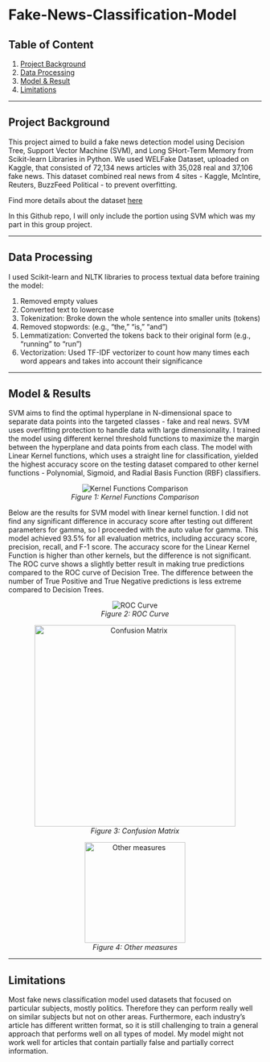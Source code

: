 # Fake-News-Classification-Model

## Table of Content  
1. [Project Background](#project-background)  
2. [Data Processing](#data-processing)  
3. [Model & Result](#model--result)  
4. [Limitations](#limitations)  

---

## Project Background  
This project aimed to build a fake news detection model using Decision Tree, Support Vector Machine (SVM), and Long SHort-Term Memory from Scikit-learn Libraries in Python. We used WELFake Dataset, uploaded on Kaggle, that consisted of 72,134 news articles with 35,028 real and 37,106 fake news. This dataset combined real news from 4 sites - Kaggle, McIntire, Reuters, BuzzFeed Political - to prevent overfitting.  

Find more details about the dataset [here](https://www.kaggle.com/datasets/saurabhshahane/fake-news-classification/data)

In this Github repo, I will only include the portion using SVM which was my part in this group project.

---

## Data Processing  
I used Scikit-learn and NLTK libraries to process textual data before training the model:  
1. Removed empty values  
2. Converted text to lowercase  
3. Tokenization: Broke down the whole sentence into smaller units (tokens)  
4. Removed stopwords: (e.g., “the,” “is,” “and”)  
5. Lemmatization: Converted the tokens back to their original form (e.g., “running” to “run”)  
6. Vectorization: Used TF-IDF vectorizer to count how many times each word appears and takes into account their significance

---

## Model & Results  
SVM aims to find the optimal hyperplane in N-dimensional space to separate data points into the targeted classes - fake and real news. SVM uses overfitting protection to handle data with large dimensionality. I trained the model using different kernel threshold functions to maximize the margin between the hyperplane and data points from each class. The model with Linear Kernel functions, which uses a straight line for classification, yielded the highest accuracy score on the testing dataset compared to other kernel functions - Polynomial, Sigmoid, and Radial Basis Function (RBF) classifiers.  

<p align="center">
  <img src="https://github.com/user-attachments/assets/c6ecac6c-455e-46f1-9c20-15833bc2a783" alt="Kernel Functions Comparison"/>
  <br>
  <em>Figure 1: Kernel Functions Comparison</em>
</p>

Below are the results for SVM model with linear kernel function. I did not find any significant difference in accuracy score after testing out different parameters for gamma, so I proceeded with the auto value for gamma. This model achieved 93.5% for all evaluation metrics, including accuracy score, precision, recall, and F-1 score. The accuracy score for the  Linear Kernel Function is higher than other kernels, but the difference is not significant. The ROC curve shows a slightly better result in making true predictions compared to the ROC curve of Decision Tree. The difference between the number of True Positive and True Negative predictions is less extreme compared to Decision Trees. 

<p align="center">
  <img src="https://github.com/user-attachments/assets/edbcce68-5e78-4366-a53f-624a30a13609" alt="ROC Curve"/>
  <br>
  <em>Figure 2: ROC Curve</em>
</p>


<p align="center">
  <img src="https://github.com/user-attachments/assets/263d2461-8b4e-4353-aa12-d484330ca185" alt="Confusion Matrix" width = 400/>
  <br>
  <em>Figure 3: Confusion Matrix</em>
</p>


<p align="center">
  <img src="https://github.com/user-attachments/assets/6bc4a051-856d-4cee-ad0e-23cd0b9249e0" alt="Other measures" width = 200/>
  <br>
  <em>Figure 4: Other measures</em>
</p>

---

## Limitations  
Most fake news classification model used datasets that focused on particular subjects, mostly politics. Therefore they can perform really well on similar subjects but not on other areas. Furthermore, each industry’s article has different written format, so it is still challenging to train a general approach that performs well on all types of model. My model might not work well for articles that contain partially false and partially correct information.
